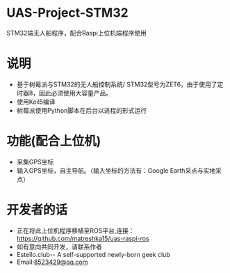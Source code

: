 # UAS-Project-STM32
STM32端无人船程序，配合Raspi上位机端程序使用
# 说明
* 基于树莓派与STM32的无人船控制系统/ STM32型号为ZET6，由于使用了定时器8，因此必须使用大容量产品。
* 使用Keil5编译
* 树莓派使用Python脚本在后台以进程的形式运行
# 功能(配合上位机)
* 采集GPS坐标
* 输入GPS坐标，自主导航。（输入坐标的方法有：Google Earth采点与实地采点）
# 开发者的话
* 正在将此上位机程序移植至ROS平台,连接：https://github.com/matreshka15/uas-raspi-ros
* 如有意向共同开发，请联系作者
* Estello.club-- A self-supported newly-born geek club
* Email:8523429@qq.com
